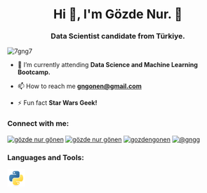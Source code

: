 <h1 align="center">Hi 👋, I'm Gözde Nur. 👯</h1>
<h3 align="center">Data Scientist candidate from Türkiye.</h3>

<p align="left"> <img src="https://komarev.com/ghpvc/?username=7gng7&label=Profile%20views&color=0e75b6&style=flat" alt="7gng7" /> </p>

- 🌱 I’m currently attending **Data Science and Machine Learning Bootcamp.**

- 📫 How to reach me **gngonen@gmail.com**

- ⚡ Fun fact **Star Wars Geek!**

<h3 align="left">Connect with me:</h3>
<p align="left">
<a href="https://linkedin.com/in/gözde nur gönen" target="blank"><img align="center" src="https://raw.githubusercontent.com/rahuldkjain/github-profile-readme-generator/master/src/images/icons/Social/linked-in-alt.svg" alt="gözde nur gönen" height="30" width="40" /></a>
<a href="https://kaggle.com/gözde nur gönen" target="blank"><img align="center" src="https://raw.githubusercontent.com/rahuldkjain/github-profile-readme-generator/master/src/images/icons/Social/kaggle.svg" alt="gözde nur gönen" height="30" width="40" /></a>
<a href="https://instagram.com/gozdengonen" target="blank"><img align="center" src="https://raw.githubusercontent.com/rahuldkjain/github-profile-readme-generator/master/src/images/icons/Social/instagram.svg" alt="gozdengonen" height="30" width="40" /></a>
<a href="https://medium.com/@gngg" target="blank"><img align="center" src="https://raw.githubusercontent.com/rahuldkjain/github-profile-readme-generator/master/src/images/icons/Social/medium.svg" alt="@gngg" height="30" width="40" /></a>
</p>

<h3 align="left">Languages and Tools:</h3>
<p align="left"> <a href="https://www.python.org" target="_blank" rel="noreferrer"> <img src="https://raw.githubusercontent.com/devicons/devicon/master/icons/python/python-original.svg" alt="python" width="40" height="40"/> </a> </p>
